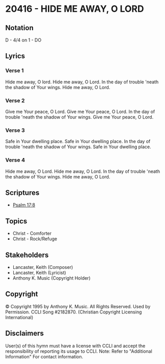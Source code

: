 # 20416 - HIDE ME AWAY, O LORD

## Notation

D - 4/4 on 1 - DO

## Lyrics

### Verse 1

Hide me away, O lord. Hide me away, O Lord. In the day of trouble 'neath the shadow of Your wings. Hide me away, O Lord.

### Verse 2

Give me Your peace, O Lord.  Give me Your peace, O Lord. In the day of trouble 'neath the shadow of Your wings. Give me Your peace, O Lord.

### Verse 3

Safe in Your dwelling place. Safe in Your dwelling place. In the day of trouble 'neath the shadow of Your wings. Safe in Your dwelling place.

### Verse 4

Hide me away, O Lord. Hide me away, O Lord. In the day of trouble 'neath the shadow of Your wings. Hide me away, O Lord.


## Scriptures

- [Psalm 17:8](https://www.biblegateway.com/passage/?search=Psalm%2017%3A8)

## Topics

- Christ - Comforter
- Christ - Rock/Refuge

## Stakeholders

- Lancaster, Keith (Composer)
- Lancaster, Keith (Lyricist)
- Anthony K. Music (Copyright Holder)

## Copyright

© Copyright 1995 by Anthony K. Music. All Rights Reserved. Used by Permission. CCLI Song #2182870.
(Christian Copyright Licensing International)

## Disclaimers

User(s) of this hymn must have a license with CCLI and accept the responsibility of reporting its usage to CCLI.
Note: Refer to "Additional Information" For contact information.

